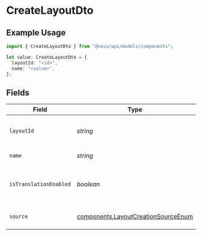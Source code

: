 # CreateLayoutDto

## Example Usage

```typescript
import { CreateLayoutDto } from "@novu/api/models/components";

let value: CreateLayoutDto = {
  layoutId: "<id>",
  name: "<value>",
};
```

## Fields

| Field                                                                                      | Type                                                                                       | Required                                                                                   | Description                                                                                |
| ------------------------------------------------------------------------------------------ | ------------------------------------------------------------------------------------------ | ------------------------------------------------------------------------------------------ | ------------------------------------------------------------------------------------------ |
| `layoutId`                                                                                 | *string*                                                                                   | :heavy_check_mark:                                                                         | Unique identifier for the layout                                                           |
| `name`                                                                                     | *string*                                                                                   | :heavy_check_mark:                                                                         | Name of the layout                                                                         |
| `isTranslationEnabled`                                                                     | *boolean*                                                                                  | :heavy_minus_sign:                                                                         | Enable or disable translations for this layout                                             |
| `source`                                                                                   | [components.LayoutCreationSourceEnum](../../models/components/layoutcreationsourceenum.md) | :heavy_minus_sign:                                                                         | Source of layout creation                                                                  |